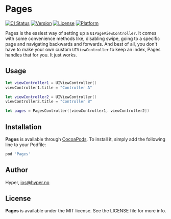 # Pages

[![CI Status](http://img.shields.io/travis/hyperoslo/Pages.svg?style=flat)](https://travis-ci.org/hyperoslo/Pages)
[![Version](https://img.shields.io/cocoapods/v/Pages.svg?style=flat)](http://cocoadocs.org/docsets/Pages)
[![License](https://img.shields.io/cocoapods/l/Pages.svg?style=flat)](http://cocoadocs.org/docsets/Pages)
[![Platform](https://img.shields.io/cocoapods/p/Pages.svg?style=flat)](http://cocoadocs.org/docsets/Pages)

Pages is the easiest way of setting up a `UIPageViewController`. It comes with some convenience methods like, disabling swipe, going to a specific page and navigating backwards and forwards. And best of all, you don't have to make your own custom `UIViewController` to keep an index, Pages handles that for you. It just works.

## Usage

```swift
let viewController1 = UIViewController()
viewController1.title = "Controller A"

let viewController2 = UIViewController()
viewController2.title = "Controller B"

let pages = PagesController([viewController1, viewController2])
```

## Installation

**Pages** is available through [CocoaPods](http://cocoapods.org). To install
it, simply add the following line to your Podfile:

```ruby
pod 'Pages'
```

## Author

Hyper, ios@hyper.no

## License

**Pages** is available under the MIT license. See the LICENSE file for more info.
